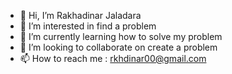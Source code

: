 - 👋 Hi, I’m Rakhadinar Jaladara
- 👀 I’m interested in find a problem
- 🌱 I’m currently learning how to solve my problem
- 💞️ I’m looking to collaborate on create a problem
- 📫 How to reach me : rkhdinar00@gmail.com
